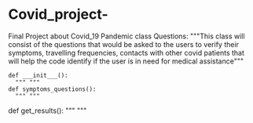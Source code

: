 # Covid_project-
Final Project about Covid_19 Pandemic 
class Questions:
  """This class will consist of the questions that would be asked to the users to verify their symptoms, travelling frequencies, contacts with other covid patients that will help the code identify if the user is in need for medical assistance"""
  
    def ___init___():
      """ """
    def symptoms_questions():
      """ """
     
 
 
 
 def get_results():
  """ """
